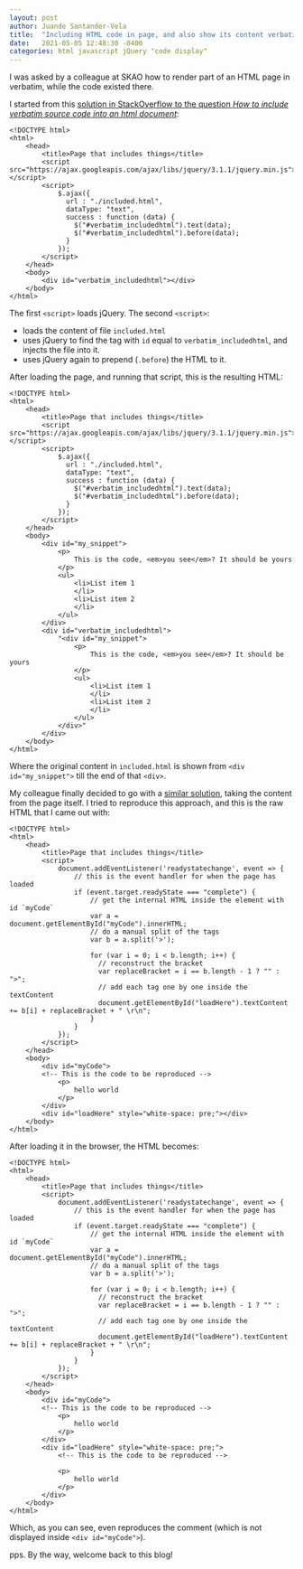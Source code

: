 ```yaml
---
layout: post
author: Juande Santander-Vela
title:  "Including HTML code in page, and also show its content verbatim"
date:   2021-05-05 12:48:30 -0400
categories: html javascript jQuery "code display"
---
```


I was asked by a colleague at SKAO how to render part of an HTML page in verbatim, while the code existed there.

I started from this [solution in StackOverflow to the question *How to include verbatim source code into an html document*][1]:

[1]: https://stackoverflow.com/questions/40445310/how-to-include-verbatim-source-code-into-an-html-document "How to include verbatim source code into an html document"

    <!DOCTYPE html>
    <html>
        <head>
            <title>Page that includes things</title>
            <script src="https://ajax.googleapis.com/ajax/libs/jquery/3.1.1/jquery.min.js"></script>
            <script>
                $.ajax({
                  url : "./included.html",
                  dataType: "text",
                  success : function (data) {
                    $("#verbatim_includedhtml").text(data);
                    $("#verbatim_includedhtml").before(data);
                  }
                });
            </script>
        </head>
        <body>
            <div id="verbatim_includedhtml"></div>
        </body>
    </html>

The first `<script>` loads jQuery. The second `<script>`:

 * loads the content of file `included.html`
 * uses jQuery to find the tag with `id` equal to `verbatim_includedhtml`, and injects the file into it.
 * uses jQuery again to prepend (`.before`) the HTML to it.
    
After loading the page, and running that script, this is the resulting HTML:

    <!DOCTYPE html>
    <html>
        <head>
            <title>Page that includes things</title>
            <script src="https://ajax.googleapis.com/ajax/libs/jquery/3.1.1/jquery.min.js"></script>
            <script>
                $.ajax({
                  url : "./included.html",
                  dataType: "text",
                  success : function (data) {
                    $("#verbatim_includedhtml").text(data);
                    $("#verbatim_includedhtml").before(data);
                  }
                });
            </script>
        </head>
        <body>
            <div id="my_snippet">
                <p>
                    This is the code, <em>you see</em>? It should be yours
                </p>
                <ul>
                    <li>List item 1
                    </li>
                    <li>List item 2
                    </li>
                </ul>
            </div>
            <div id="verbatim_includedhtml">
                "<div id="my_snippet">
                    <p>
                        This is the code, <em>you see</em>? It should be yours
                    </p>
                    <ul>
                        <li>List item 1
                        </li>
                        <li>List item 2
                        </li>
                    </ul>
                </div>"
            </div>
        </body>
    </html>

Where the original content in `included.html` is shown from `<div id="my_snippet">` till the end of that `<div>`.

My colleague finally decided to go with a [similar solution][2], taking the content from the page itself. I tried to reproduce this approach, and this is the raw HTML that I came out with:

[2]: https://jsfiddle.net/wphps3od/ "JSFiddle playground: displaying verbatim code from a tag"


    <!DOCTYPE html>
    <html>
        <head>
            <title>Page that includes things</title>
            <script>
                document.addEventListener('readystatechange', event => { 
                    // this is the event handler for when the page has loaded 
                    if (event.target.readyState === "complete") {
                        // get the internal HTML inside the element with id `myCode`
                        var a = document.getElementById("myCode").innerHTML;
                        // do a manual split of the tags
                        var b = a.split('>');

                        for (var i = 0; i < b.length; i++) {
                          // reconstruct the bracket
                          var replaceBracket = i == b.length - 1 ? "" : ">";
                          // add each tag one by one inside the textContent
                          document.getElementById("loadHere").textContent += b[i] + replaceBracket + " \r\n";
                        }
                    }
                });
            </script>
        </head>
        <body>
            <div id="myCode">
            <!-- This is the code to be reproduced -->
                <p>
                    hello world
                </p>
            </div>
            <div id="loadHere" style="white-space: pre;"></div>
        </body>
    </html>

After loading it in the browser, the HTML becomes:

    <!DOCTYPE html>
    <html>
        <head>
            <title>Page that includes things</title>
            <script>
                document.addEventListener('readystatechange', event => { 
                    // this is the event handler for when the page has loaded 
                    if (event.target.readyState === "complete") {
                        // get the internal HTML inside the element with id `myCode`
                        var a = document.getElementById("myCode").innerHTML;
                        // do a manual split of the tags
                        var b = a.split('>');

                        for (var i = 0; i < b.length; i++) {
                          // reconstruct the bracket
                          var replaceBracket = i == b.length - 1 ? "" : ">";
                          // add each tag one by one inside the textContent
                          document.getElementById("loadHere").textContent += b[i] + replaceBracket + " \r\n";
                        }
                    }
                });
            </script>
        </head>
        <body>
            <div id="myCode">
            <!-- This is the code to be reproduced -->
                <p>
                    hello world
                </p>
            </div>
            <div id="loadHere" style="white-space: pre;">
                <!-- This is the code to be reproduced -->
                
                <p>
                    hello world
                </p>
            </div>
        </body>
    </html>

Which, as you can see, even reproduces the comment (which is not displayed inside `<div id="myCode">`).

pps. By the way, welcome back to this blog!
